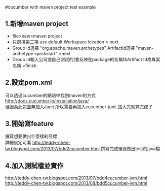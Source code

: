 #cucumber with maven project test example
## 1.新增maven project
* file>new>maven project
* 只選擇第二項 use default Workspace location > next
* Group Id選擇 "org.apache.maven.archetypes" ArtifactId選擇 "maven-archetype-quickstart" >next
* Group Id輸入公司或自己測試的(會反映在package的名稱)&Artifact Id為專案名稱 >finish

## 2.設定pom.xml
可以透過cucumber的網站中找到maven的方式  
http://docs.cucumber.io/installation/java/  
但因為此包並無加入Junit 所以需要再加入cucumber-junit 加入完就算完成了

## 3.開始寫feature
撰寫想要做出什麼樣的目標  
詳細設定可看  http://teddy-chen-tw.blogspot.com/2013/07/bdd2cucumber.html
撰寫完成後就做出test的java檔  

## 4.加入測試檔並實作
http://teddy-chen-tw.blogspot.com/2013/07/bdd4cucumber-jvm.html  
http://teddy-chen-tw.blogspot.com/2013/08/bdd5cucumber-jvm.html
